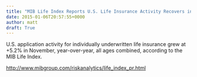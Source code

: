 ```yaml
---
title: "MIB Life Index Reports U.S. Life Insurance Activity Recovers in November, up +5.2%"
date: 2015-01-06T20:57:55+0000
author: matt
draft: True
---
```

U.S. application activity for individually underwritten life insurance grew at +5.2% in November, year-over-year, all ages combined, according to the MIB Life Index.

http://www.mibgroup.com/riskanalytics/life_index_pr.html
